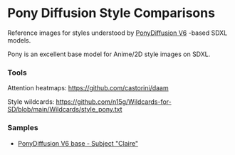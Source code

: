 # Pony Diffusion Style Comparisons

Reference images for styles understood by [PonyDiffusion V6](https://civitai.com/models/257749/pony-diffusion-v6-xl)
-based SDXL models.

Pony is an excellent base model for Anime/2D style images on SDXL.

### Tools

Attention heatmaps: https://github.com/castorini/daam

Style wildcards: https://github.com/n15g/Wildcards-for-SD/blob/main/Wildcards/style_pony.txt

### Samples

* [PonyDiffusion V6 base - Subject "Claire"](pdv6-claire/README.md)
